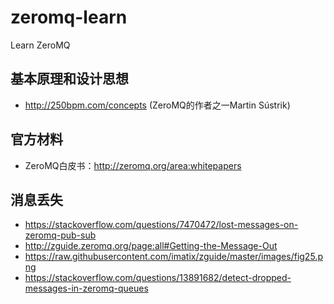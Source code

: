 # zeromq-learn
Learn ZeroMQ
## 基本原理和设计思想
* http://250bpm.com/concepts (ZeroMQ的作者之一Martin Sústrik)

## 官方材料
* ZeroMQ白皮书：http://zeromq.org/area:whitepapers 

## 消息丢失
* https://stackoverflow.com/questions/7470472/lost-messages-on-zeromq-pub-sub
* http://zguide.zeromq.org/page:all#Getting-the-Message-Out
* https://raw.githubusercontent.com/imatix/zguide/master/images/fig25.png
* https://stackoverflow.com/questions/13891682/detect-dropped-messages-in-zeromq-queues
